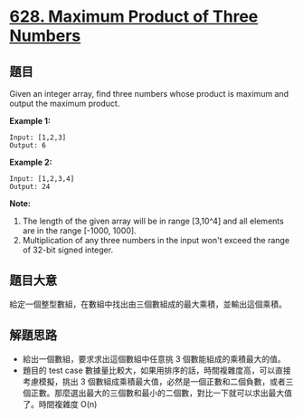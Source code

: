# [628. Maximum Product of Three Numbers](https://leetcode.com/problems/maximum-product-of-three-numbers/)


## 題目

Given an integer array, find three numbers whose product is maximum and output the maximum product.

**Example 1:**

    Input: [1,2,3]
    Output: 6

**Example 2:**

    Input: [1,2,3,4]
    Output: 24

**Note:**

1. The length of the given array will be in range [3,10^4] and all elements are in the range [-1000, 1000].
2. Multiplication of any three numbers in the input won't exceed the range of 32-bit signed integer.


## 題目大意

給定一個整型數組，在數組中找出由三個數組成的最大乘積，並輸出這個乘積。




## 解題思路


- 給出一個數組，要求求出這個數組中任意挑 3 個數能組成的乘積最大的值。
- 題目的 test case 數據量比較大，如果用排序的話，時間複雜度高，可以直接考慮模擬，挑出 3 個數組成乘積最大值，必然是一個正數和二個負數，或者三個正數。那麼選出最大的三個數和最小的二個數，對比一下就可以求出最大值了。時間複雜度 O(n)

